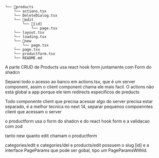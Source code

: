 ```
└── 📁products
    └── actions.tsx
    └── DeleteDialog.tsx
    └── 📁edit
        └── 📁[id]
            └── page.tsx
    └── layout.tsx
    └── loading.tsx
    └── 📁new
        └── page.tsx
    └── page.tsx
    └── productform.tsx
    └── README.md
```

A parte CRUD de Products usa react hook form juntamente com Form do shadcn

Separei todo o acesso ao banco em actions.tsx, que é um server component, assim o client component chama ele mais facil. O actions não está global a app porque ele tem redirects específicos de preducts

Todo componente client que precisa acessar algo do server precisa estar separado, é a melhor tecnica no next 14, separar pequenos compoenntes client que acessam o server

o productform usa o form do shadcn e do react hook form e a validacao com zod

tanto new quanto edit chamam o productform

categories/edit e categories/del e products/edit possuem o slug [id] e a interface PageParams que pode ser gobal, tipo um PageParamsWithId.

